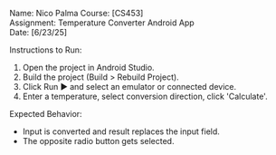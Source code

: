 Name: Nico Palma
Course: [CS453]  
Assignment: Temperature Converter Android App  
Date: [6/23/25]

Instructions to Run:
1. Open the project in Android Studio.
2. Build the project (Build > Rebuild Project).
3. Click Run ▶️ and select an emulator or connected device.
4. Enter a temperature, select conversion direction, click 'Calculate'.

Expected Behavior:
- Input is converted and result replaces the input field.
- The opposite radio button gets selected.
